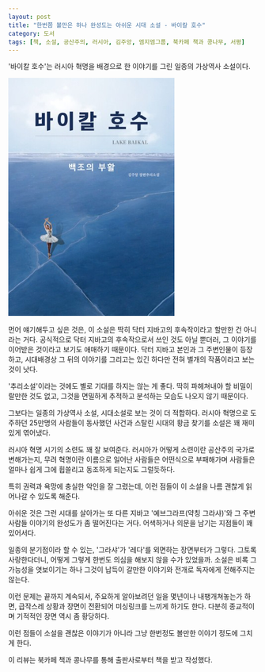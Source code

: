 ```yaml
---
layout: post
title: "한번쯤 볼만은 하나 완성도는 아쉬운 시대 소설 - 바이칼 호수"
category: 도서
tags: [책, 소설, 공산주의, 러시아, 김주앙, 엠지엠그룹, 북카페 책과 콩나무, 서평]
---
```


'바이칼 호수'는
러시아 혁명을 배경으로 한 이야기를 그린 일종의 가상역사 소설이다.

![표지](/images/lake-baikal-book-h480.jpg)

먼어 얘기해두고 싶은 것은, 이 소설은 딱히 닥터 지바고의 후속작이라고 할만한 건 아니라는 거다.
공식적으로 닥터 지바고의 후속작으로서 쓰인 것도 아닐 뿐더러,
그 이야기를 이어받은 것이라고 보기도 애매하기 때문이다.
닥터 지바고 본인과 그 주변인물이 등장하고,
시대배경상 그 뒤의 이야기를 그리고는 있긴 하다만
전혀 별개의 작품이라고 보는 것이 낫다.

'추리소설'이라는 것에도 별로 기대를 하지는 않는 게 좋다.
딱히 파헤쳐내야 할 비밀이랄만한 것도 없고,
그것을 면밀하게 추적하고 분석하는 모습도 나오지 않기 때문이다.

그보다는 일종의 가상역사 소설, 시대소설로 보는 것이 더 적합하다.
러시아 혁명으로 도주하던 25만명의 사람들이 동사했던 사건과
스탈린 시대의 황금 찾기를 소설은 꽤 재미있게 엮어냈다.

러시아 혁명 시기의 소련도 꽤 잘 보여준다.
러시아가 어떻게 소련이란 공산주의 국가로 변해가는지,
무려 혁명이란 이름으로 일어난 사람들은 어떤식으로 부패해가며
사람들은 얼마나 쉽게 그에 휩쓸리고 동조하게 되는지도 그럴듯하다.

특히 권력과 욕망에 충실한 악인을 잘 그렸는데,
이런 점들이 이 소설을 나름 괜찮게 읽어나갈 수 있도록 해준다.

아쉬운 것은 그런 시대를 살아가는 또 다른 지바고 '예브그라프(약칭 그라샤)'와
그 주변 사람들 이야기의 완성도가 좀 떨어진다는 거다.
어색하거나 의문을 남기는 지점들이 꽤 있어서다.

일종의 분기점이라 할 수 있는, '그라샤'가 '레다'를 외면하는 장면부터가 그렇다.
그토록 사랑한다더니, 어떻게 그렇게 한번도 의심을 해보지 않을 수가 있었을까.
소설은 비록 그 가능성을 엿보이기는 하나 그것이 납득이 갈만한 이야기와 전개로 독자에게 전해주지는 않는다.

이런 문제는 끝까지 계속되서,
주요하게 알아보려던 일을 몇년이나 내팽개쳐놓는가 하면,
급작스레 상황과 장면이 전환되어 미싱링크를 느끼게 하기도 한다.
다분히 종교적이며 기적적인 장면 역시 좀 황당하다.

이런 점들이 소설을 괜찮은 이야기가 아니라 그냥 한번정도 볼만한 이야기 정도에 그치게 한다.



<div class="im im-info">
이 리뷰는 북카페 책과 콩나무를 통해 출판사로부터 책을 받고 작성했다.
</div>
